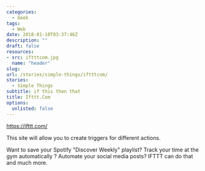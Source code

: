 ```yaml
---
categories: 
  - Geek
tags:
  - Web
date: 2018-01-10T03:37:46Z
description: ""
draft: false
resources: 
- src: iftttcom.jpg
  name: "header"
slug:
url: /stories/simple-things/iftttcom/
stories: 
  - Simple Things
subtitle: if this then that
title: Ifttt.Com
options:
  unlisted: false
---
```


https://ifttt.com/ 

This site will allow you to create triggers for different actions. 

Want to save your Spotify "Discover Weekly" playlist? Track your time at the gym automatically ? Automate your social media posts? IFTTT can do that and much more. 
